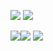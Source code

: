<a href="https://www.linkedin.com/in/alexandre-de-oliveira-luta-0b91aa172?lipi=urn%3Ali%3Apage%3Ad_flagship3_profile_view_base_contact_details%3B5Gcx5OG0RYm7Ka3GxNkCBQ%3D%3D"><img src="https://img.icons8.com/ios-glyphs/50/000000/linkedin.png"/></a>
<a href="https://www.instagram.com/alexandreluta/"><img src="https://img.icons8.com/ios/50/000000/instagram-new--v3.png"/></a>

<img src="https://img.icons8.com/color/48/000000/javascript--v1.png"/><img src="https://img.icons8.com/color/48/000000/html-5--v1.png"/>
<img src="https://img.icons8.com/color/48/000000/css3.png"/>
  
